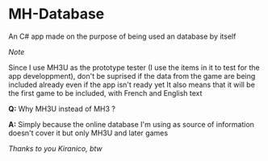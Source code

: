 # MH-Database
An C# app made on the purpose of being used an database by itself

*Note*

Since I use MH3U as the prototype tester (I use the items in it to test for the app developpment), don't be suprised if the data from the game are being included already even if the app isn't ready yet
It also means that it will be the first game to be included, with French and English text

**Q:** Why MH3U instead of MH3 ?

**A:** Simply because the online database I'm using as source of information doesn't cover it but only MH3U and later games

*Thanks to you Kiranico, btw*
